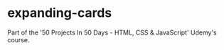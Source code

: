 # expanding-cards
Part of the '50 Projects In 50 Days - HTML, CSS &amp; JavaScript' Udemy's course. 
